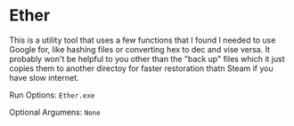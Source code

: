 # Ether

This is a utility tool that uses a few functions that I found I needed to use Google for, like hashing files or converting hex to dec and vise versa.
It probably won't be helpful to you other than the "back up" files which it just copies them to another directoy for faster restoration thatn Steam if you have slow internet.


Run Options:
``
Ether.exe
``

Optional Argumens:
``
None
``